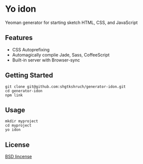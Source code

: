 # Yo idon

Yeoman generator for starting sketch HTML, CSS, and JavaScript

## Features

- CSS Autoprefixing
- Automagically complie Jade, Sass, CoffeeScript
- Built-in server with Browser-sync

## Getting Started

    git clone git@github.com:shgtkshruch/generator-idon.git
    cd generator-idon
    npm link
    
## Usage

    mkdir myproject
    cd myproject
    yo idon
    
## License

[BSD lincense](http://opensource.org/licenses/bsd-license.php)
